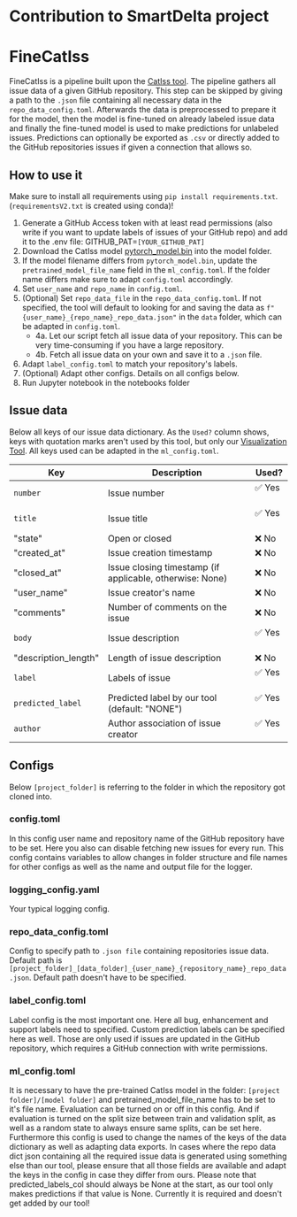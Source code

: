 # Contribution to SmartDelta project

# FineCatIss

FineCatIss is a pipeline built upon the [CatIss tool](https://github.com/MalihehIzadi/catiss).
The pipeline gathers all issue data of a given GitHub repository. This step can be skipped by giving a path to the `.json` file containing all necessary data in the `repo_data_config.toml`. Afterwards the data is preprocessed to prepare it for the model, then the model is fine-tuned on already labeled issue data and finally the fine-tuned model is used to make predictions for unlabeled issues. Predictions can optionally be exported as `.csv` or directly added to the GitHub repositories issues if given a connection that allows so.

## How to use it

Make sure to install all requirements using `pip install requirements.txt`. (`requirementsV2.txt` is created using conda)!
1. Generate a GitHub Access token with at least read permissions (also write if you want to update labels of issues of your GitHub repo) and add it to the .env file: GITHUB_PAT=`[YOUR_GITHUB_PAT]`
2. Download the CatIss model [pytorch_model.bin](https://drive.google.com/drive/folders/1jgV4U41-2acctpc6jH5DWL3fF5V6bKF8?usp=sharing) into the model folder.
3. If the model filename differs from `pytorch_model.bin`, update the `pretrained_model_file_name` field in the `ml_config.toml`. If the folder name differs make sure to adapt `config.toml` accordingly.
4. Set `user_name` and `repo_name` in `config.toml`.
5. (Optional) Set `repo_data_file` in the `repo_data_config.toml`. If not specified, the tool will default to looking for and saving the data as `f"{user_name}_{repo_name}_repo_data.json"` in the `data` folder, which can be adapted in `config.toml`.
    - 4a. Let our script fetch all issue data of your repository. This can be very time-consuming if you have a large repository.
    - 4b. Fetch all issue data on your own and save it to a `.json` file.
6. Adapt `label_config.toml` to match your repository's labels.
7. (Optional) Adapt other configs. Details on all configs below.
8. Run Jupyter notebook in the notebooks folder

## Issue data

Below all keys of our issue data dictionary. As the `Used?` column shows, keys with quotation marks aren't used by this tool, but only our [Visualization Tool](). All keys used can be adapted in the `ml_config.toml`.

| Key              | Description                               | Used?     |
|------------------|-------------------------------------------|----------------|
| `number`        | Issue number                                 | ✅ Yes &nbsp;|
| `title`         | Issue title                                  | ✅ Yes &nbsp;|
| "state"         | Open or closed                               | ❌ No &nbsp;|
| "created_at"    | Issue creation timestamp                    | ❌ No &nbsp;|
| "closed_at"     | Issue closing timestamp (if applicable, otherwise: None)     | ❌ No &nbsp;|
| "user_name"     | Issue creator's name                        | ❌ No &nbsp;|
| "comments"      | Number of comments on the issue             | ❌ No &nbsp;|
| `body`          | Issue description                           | ✅ Yes &nbsp;|
| "description_length" | Length of issue description            | ❌ No &nbsp;|
| `label`         | Labels of issue                             | ✅ Yes &nbsp;|
| `predicted_label` | Predicted label by our tool (default: "NONE") | ✅ Yes &nbsp;|
| `author`        | Author association of issue creator        | ✅ Yes &nbsp;|

## Configs

Below `[project_folder]` is referring to the folder in which the repository got cloned into.

### config.toml

In this config user name and repository name of the GitHub repository have to be set. Here you also can disable fetching new issues for every run.
This config contains variables to allow changes in folder structure and file names for other configs as well as the name and output file for the logger.

### logging_config.yaml

Your typical logging config.

### repo_data_config.toml

Config to specify path to `.json file` containing repositories issue data. Default path is `[project_folder]_[data_folder]_{user_name}_{repository_name}_repo_data.json`. Default path doesn't have to be specified.


### label_config.toml

Label config is the most important one. Here all bug, enhancement and support labels need to specified. Custom prediction labels can be specified here as well. Those are only used if issues are updated in the GitHub repository, which requires a GitHub connection with write permissions.

### ml_config.toml

It is necessary to have the pre-trained CatIss model in the folder: `[project folder]/[model folder]` and pretrained_model_file_name has to be set to it's file name.
Evaluation can be turned on or off in this config. And if evaluation is turned on the split size between train and validation split, as well as a random state to always ensure same splits, can be set here.
Furthermore this config is used to change the names of the keys of the data dictionary as well as adapting data exports. In cases where the repo data dict json containing all the required issue data is generated using something else than our tool, please ensure that all those fields are available and adapt the keys in the config in case they differ from ours.
Please note that predicted_labels_col should always be None at the start, as our tool only makes predictions if that value is None. Currently it is required and doesn't get added by our tool!